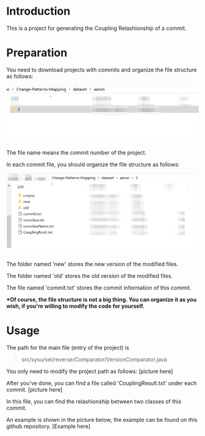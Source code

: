 # Introduction
This is a project for generating the Coupling Relashionship of a commit.


# Preparation
You need to download projects with commits and organize the file structure as follows:

![image](https://github.com/CIABoosting/Change-Patterns-Mapping/blob/master/image/file_structure.png)

<br/>
The file name means the commit number of the project.

In each commit file, you should organize the file structure as follows:

![image](https://github.com/CIABoosting/Change-Patterns-Mapping/blob/master/image/commit_structure.png)


<br/>
The folder named 'new' stores the new version of the modified files.

The folder named 'old' stores the old version of the modified files.

The file named 'commit.txt' stores the commit information of this commit.


**\*Of course, the file structure is not a big thing. You can organize it as you wish, if you're willing to modify the code for yourself.**

# Usage
The path for the main file (entry of the project) is 
> src/sysu/sei/reverse/Comparator/VersionComparator.java

You only need to modify the project path as follows:
[picture here]

After you've done, you can find a file called 'CouplingResult.txt' under each commit.
[picture here]

In this file, you can find the relashionship between two classes of this commit.

An example is shown in the picture below, the example can be found on this github repository.
[Example here]
